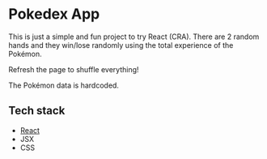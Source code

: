 # Pokedex App

This is just a simple and fun project to try React (CRA).
There are 2 random hands and they win/lose randomly using the total experience of the Pokémon.

Refresh the page to shuffle everything!

The Pokémon data is hardcoded.

## Tech stack

- [React](https://github.com/facebook/create-react-app)
- JSX
- CSS

